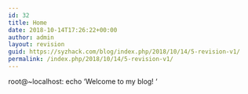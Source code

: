 ```yaml
---
id: 32
title: Home
date: 2018-10-14T17:26:22+00:00
author: admin
layout: revision
guid: https://syzhack.com/blog/index.php/2018/10/14/5-revision-v1/
permalink: /index.php/2018/10/14/5-revision-v1/
---
```

root@~localhost: echo &#8216;Welcome to my blog! &#8216;
